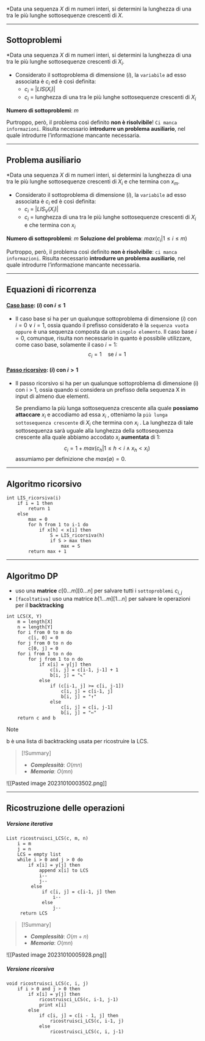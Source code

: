 *Data una sequenza $X$ di m numeri interi, si determini la lunghezza di una tra le più lunghe sottosequenze crescenti di $X$.

---
## Sottoproblemi

*Data una sequenza $X$ di m numeri interi, si determini la lunghezza di una tra le più lunghe sottosequenze crescenti di $X_i$.

- Considerato il sottoproblema di dimensione $(i)$, la `variabile` ad esso associata è $c_i$ ed è così definita:
	- $c_{i}$ = $|LIS(X_i)|$
	- $c_{i}$ = lunghezza di una tra le più lunghe sottosequenze crescenti di $X_i$

**Numero di sottoproblemi**: $m$

Purtroppo, però, il problema così definito **non è risolvibile**! `Ci manca informazioni`.
Risulta necessario **introdurre un problema ausiliario**, nel quale introdurre l’informazione mancante necessaria.

---
## Problema ausiliario

*Data una sequenza $X$ di m numeri interi, si determini la lunghezza di una tra le più lunghe sottosequenze crescenti di $X_i$ e che termina con $x_m$.

- Considerato il sottoproblema di dimensione $(i)$, la `variabile` ad esso associata è $c_i$ ed è così definita:
	- $c_{i}$ = $|LIS_V(X_i)|$
	- $c_{i}$ = lunghezza di una tra le più lunghe sottosequenze crescenti di $X_i$ e che termina con $x_i$

**Numero di sottoproblemi**: $m$
**Soluzione del problema**: $max({c_i | 1 \leq i \leq m})$

Purtroppo, però, il problema così definito **non è risolvibile**: `ci manca informazioni`.
Risulta necessario **introdurre un problema ausiliario**, nel quale introdurre l’informazione mancante necessaria.

---

## Equazioni di ricorrenza
#### <u>**Caso base**</u>: $(i)$ con $i \leq 1$
- Il caso base si ha per un qualunque sottoproblema di dimensione $(i)$ con $i = 0 \lor i =1$, ossia quando il prefisso considerato è la `sequenza vuota oppure` è una sequenza composta da un `singolo elemento`.
	Il caso base $i = 0$, comunque, risulta non necessario in quanto è possibile utilizzare, come caso base, solamente il caso $i = 1$:
$$ c_{i} = 1 \quad\text{se } i = 1$$

#### <u>**Passo ricorsivo**</u>: $(i)$ con $i > 1$
- Il passo ricorsivo si ha per un qualunque sottoproblema di dimensione (i) con i > 1, ossia quando si considera un prefisso della sequenza X in input di almeno due elementi.

	Se prendiamo la più lunga sottosequenza crescente alla quale **possiamo attaccare** $x_i$ e accodiamo ad essa $x_i$ , otteniamo la `più lunga sottosequenza crescente` di $X_i$ che termina con $x_i$ . 
	La lunghezza di tale sottosequenza sarà uguale alla lunghezza della sottosequenza crescente alla quale abbiamo accodato $x_i$ **aumentata** di $1$:
	$$c_i = 1 + max({c_h | 1 \leq h < i \land x_h < x_i})$$
	assumiamo per definizione che $max(∅) = 0$.

---
## Algoritmo ricorsivo

``` Pseudocodice TI:"LIS_ricorsiva" "FOLD"
int LIS_ricorsiva(i)
	if i = 1 then
		return 1
	else
		max = 0
		for h from 1 to i-1 do
			if x[h] < x[i] then
				S = LIS_ricorsiva(h)
				if S > max then
					max = S
		return max + 1
```

---
## Algoritmo DP

- uso una **matrice** $c[0...m][0...n]$ per salvare tutti i `sottoproblemi` $c_{i, j}$
- `[facoltativa]` uso una matrice $b[1...m][1...n]$ per salvare le operazioni per il **backtracking**

``` Pseudocodice TI:"LCS" "FOLD"
int LCS(X, Y) 
	m = length[X]
	n = length[Y]
	for i from 0 to m do
		c[i, 0] = 0
	for j from 0 to n do
		c[0, j] = 0
	for i from 1 to n do
		for j from 1 to n do
			if x[i] = y[j] then
				c[i, j] = c[i-1, j-1] + 1
				b[i, j] = "↖"
			else
				if (c[i-1, j] >= c[i, j-1])
					c[i, j] = c[i-1, j]
					b[i, j] = "↑"
				else 
					c[i, j] = c[i, j-1]
					b[i, j] = "←"
	return c and b
```

>[!Note]
>b è una lista di backtracking usata per ricostruire la LCS.

> [!Summary]
> - ***Complessità***: $O(mn)$
> - ***Memoria***: $O(mn)$

![[Pasted image 20231010003502.png]]


---
## Ricostruzione delle operazioni

##### Versione iterativa

``` Pseudocodice TI:"ricostruisci_LCS" "FOLD"
List ricostruisci_LCS(c, m, n)
	i = m
	j = n
	LCS = empty list
	while i > 0 and j > 0 do
		if x[i] = y[j] then
			append x[i] to LCS
			i--
			j--
		 else
			 if c[i, j] = c[i-1, j] then
				 i--
			 else
				 j--
	 return LCS
```

> [!Summary]
> - ***Complessità***: $O(m + n)$
> - ***Memoria***: $O(mn)$


![[Pasted image 20231010005928.png]]

##### Versione ricorsiva

``` Pseudocodice TI:"ricostruisci_LCS" "FOLD"
void ricostruisci_LCS(c, i, j)
	if i > 0 and j > 0 then
		if x[i] = y[j] then
			ricostruisci_LCS(c, i-1, j-1)
			print x[i]
		else
			if c[i, j] = c[i - 1, j] then
				ricostruisci_LCS(c, i-1, j)
			else
				ricostruisci_LCS(c, i, j-1)
```
